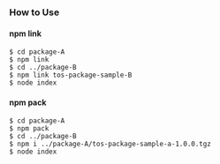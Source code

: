 ### How to Use
#### npm link
```
$ cd package-A
$ npm link
$ cd ../package-B
$ npm link tos-package-sample-B
$ node index
```

#### npm pack
```
$ cd package-A
$ npm pack
$ cd ../package-B
$ npm i ../package-A/tos-package-sample-a-1.0.0.tgz
$ node index
```
